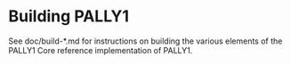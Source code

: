 Building PALLY1
================

See doc/build-*.md for instructions on building the various
elements of the PALLY1 Core reference implementation of PALLY1.
